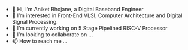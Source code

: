 - 👋 Hi, I’m Aniket Bhojane, a Digital Baseband Engineer
- 👀 I’m interested in Front-End VLSI, Computer Architecture and Digital Signal Processing.
- 🌱 I’m currently working on 5 Stage Pipelined RISC-V Processor
- 💞️ I’m looking to collaborate on ...
- 📫 How to reach me ...

<!---
aniketb005/aniketb005 is a ✨ special ✨ repository because its `README.md` (this file) appears on your GitHub profile.
You can click the Preview link to take a look at your changes.
--->
